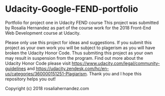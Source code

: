 # Udacity-Google-FEND-portfolio
Portfolio for project one in Udacity FEND course
This project was submitted by Rosalia Hernandez as part of the course work for the 2018 Front-End Web Development course at Udacity. 

Please only use this project for ideas and suggestions. If you submit this project as your own work you will be subject to plagerism as you will have broken the Udacity Honor Code. Thus submiting this project as your own may result in suspension from the program. Find out more about the Udacity Honor Code please visit https://www.udacity.com/legal/community-guidelines and https://udacity.zendesk.com/hc/en-us/categories/360000151251-Plagiarism. Thank you and I hope this repository helps you out!



Copyright (c) 2018 rosaliahernandez.com
